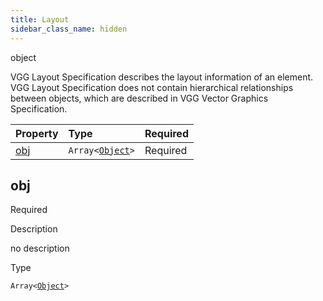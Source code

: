 ```yaml
---
title: Layout
sidebar_class_name: hidden
---
```


<div className="section-type">

<div className="badge-type">object</div>

</div>

VGG Layout Specification describes the layout information of an element. VGG Layout Specification does not contain hierarchical relationships between objects, which are described in VGG Vector Graphics Specification.

<div className="property-preview">

<div className="property-table">

| Property    | Type                                                                | Required                                            |
| :---------- | :------------------------------------------------------------------ | :-------------------------------------------------- |
| [obj](#obj) | <code>Array&lt;<a href="/specs/layout/object">Object</a>&gt;</code> | <span className="property-required">Required</span> |

</div>

</div>

<div className="property">

<div className="property-heading">

## obj

<span className="property-required">Required</span>

</div>

<div className="property-item">

Description

no description

</div>

<div className="property-item">

Type

<code>Array&lt;<a href="/specs/layout/object">Object</a>&gt;</code>

</div>

</div>
